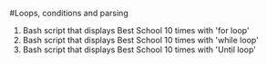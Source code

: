 #Loops, conditions and parsing

1. Bash script that displays Best School 10 times with 'for loop'
2. Bash script that displays Best School 10 times with 'while loop'
3. Bash script that displays Best School 10 times with 'Until loop'
